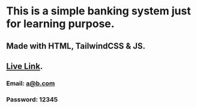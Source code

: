# This is a simple banking system just for learning purpose.

## Made with HTML, TailwindCSS & JS.

## [Live Link](https://sayedmdsafwan.github.io/my-bank/).

### Email: a@b.com

### Password: 12345

